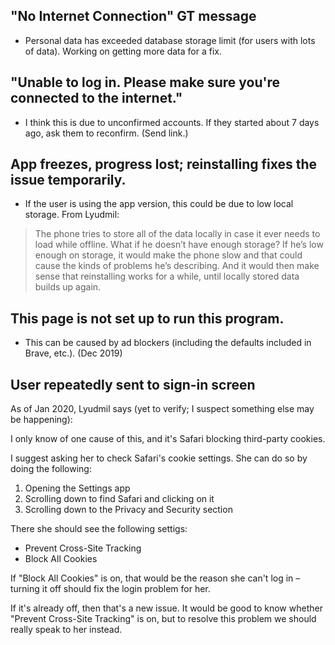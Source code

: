 
## "No Internet Connection" GT message
* Personal data has exceeded database storage limit (for users with lots of data). Working on getting more data for a fix. 

## "Unable to log in. Please make sure you're connected to the internet." 
* I think this is due to unconfirmed accounts. If they started about 7 days ago, ask them to reconfirm. (Send link.)

## App freezes, progress lost; reinstalling fixes the issue temporarily.
* If the user is using the app version, this could be due to low local storage. From Lyudmil: 
> The phone tries to store all of the data locally in case it ever needs to load while offline. What if he doesn’t have enough storage?
> If he’s low enough on storage, it would make the phone slow and that could cause the kinds of problems he’s describing.
> And it would then make sense that reinstalling works for a while, until locally stored data builds up again. 

## This page is not set up to run this program.

* This can be caused by ad blockers (including the defaults included in Brave, etc.). (Dec 2019)

## User repeatedly sent to sign-in screen

As of Jan 2020, Lyudmil says (yet to verify; I suspect something else may be happening):

I only know of one cause of this, and it's Safari blocking third-party
cookies.

I suggest asking her to check Safari's cookie settings. She can do so by
doing the following:

1. Opening the Settings app
2. Scrolling down to find Safari and clicking on it
3. Scrolling down to the Privacy and Security section

There she should see the following settigs:

* Prevent Cross-Site Tracking
* Block All Cookies

If "Block All Cookies" is on, that would be the reason she can't log in
– turning it off should fix the login problem for her.

If it's already off, then that's a new issue. It would be good to know
whether "Prevent Cross-Site Tracking" is on, but to resolve this problem
we should really speak to her instead.


